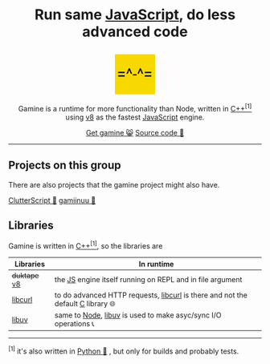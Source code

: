 <h1><p align=center>Run same <a href=https://en.wikipedia.org/wiki/JavaScript>JavaScript</a>, do less advanced code</p></h1>
<p align=center><a href=https://gamineproject.github.io><img src=https://raw.githubusercontent.com/gamineproject/.github/main/favicon.png /></a></p>

<p align=center>Gamine is a runtime for more functionality than Node, written in <a href=https://en.wikipedia.org/wiki/C++>C++</a><a href="#langnote"><sup>[1]</sup></a> using <a href=https://en.wikipedia.org/wiki/V8_(JavaScript_engine)>v8</a> as the fastest <a href=https://en.wikipedia.org/wiki/JavaScript>JavaScript</a> engine.</p>
<p align=center>
        <a href=https://github.com/gamineproject/gamine/releases>Get gamine 😸</a> <a href=https://github.com/gamineproject/gamine>Source code 📂</a>
</p>

---

## Projects on this group
There are also projects that the gamine project might also have.

[ClutterScript 📃](https://github.com/gamineproject/clutterscript)
[gamiinuu 🧠](https://github.com/gamineproject/gamiinuu)

## Libraries
Gamine is written in <a href=https://en.wikipedia.org/wiki/C++>C++</a><a href="#langnote"><sup>[1]</sup></a>, so the libraries are

|    Libraries    |                                  In runtime                                     |
| --------------- | ------------------------------------------------------------------------------- |
| ~~duktape~~ [v8](https://en.wikipedia.org/wiki/V8_(JavaScript_engine))  |            the [JS](https://en.wikipedia.org/wiki/JavaScript>JavaScript) engine itself running on REPL and in file argument            |
|     [libcurl](https://en.wikipedia.org/wiki/CURL#libcurl)     | to do advanced HTTP requests, [libcurl](https://en.wikipedia.org/wiki/CURL#libcurl) is there and not the default [C](https://en.wikipedia.org/wiki/C_(programming_language)) library 🌐 |
|      [libuv](https://en.wikipedia.org/wiki/Libuv)      |           same to [Node](https://en.wikipedia.org/wiki/Node.js), [libuv](https://en.wikipedia.org/wiki/Libuv) is used to make asyc/sync I/O operations 📞       |


---
<a title=langnote><sup>[1]</sup></a> it's also written in <a href=https://en.wikipedia.org/wiki/Python>Python 🐍</a> , but only for builds and probably tests.
